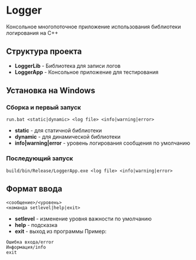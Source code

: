 # Logger

Консольное многопоточное приложение использования библиотеки логирования на C++

## Структура проекта
- **LoggerLib** - Библиотека для записи логов
- **LoggerApp** - Консольное приложение для тестирования

## Установка на Windows
### Сборка и первый запуск
```
run.bat <static|dynamic> <log file> <info|warning|error>
```
- **static** - для статичной библиотеки
- **dynamic** - для динамической библиотеки
- **info|warning|error** - уровень логирования сообщения по умолчанию
### Последующий запуск
```
build/bin/Release/LoggerApp.exe <log file> <info|warning|error>
```

## Формат ввода
```
<сообщение>/<уровень>
<команда setlevel|help|exit>
```
- **setlevel** - изменение уровня важности по умолчанию
- **help** - подсказка
- **exit** - выход из программы
Пример:
```
Ошибка входа/error
Информация/info
exit
```
